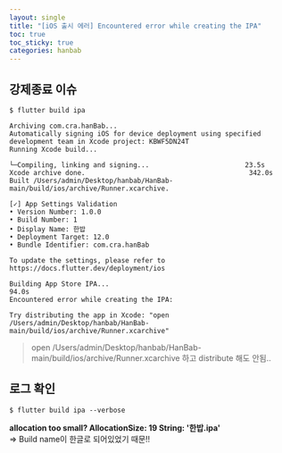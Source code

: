 ```yaml
---
layout: single
title: "[iOS 출시 에러] Encountered error while creating the IPA"
toc: true
toc_sticky: true
categories: hanbab
---
```


## 강제종료 이슈
```
$ flutter build ipa

Archiving com.cra.hanBab...
Automatically signing iOS for device deployment using specified development team in Xcode project: KBWF5DN24T
Running Xcode build...

└─Compiling, linking and signing...                        23.5s
Xcode archive done.                                         342.0s
Built /Users/admin/Desktop/hanbab/HanBab-main/build/ios/archive/Runner.xcarchive.

[✓] App Settings Validation
• Version Number: 1.0.0
• Build Number: 1
• Display Name: 한밥
• Deployment Target: 12.0
• Bundle Identifier: com.cra.hanBab

To update the settings, please refer to 
https://docs.flutter.dev/deployment/ios

Building App Store IPA...                                          94.0s
Encountered error while creating the IPA:

Try distributing the app in Xcode: "open
/Users/admin/Desktop/hanbab/HanBab-main/build/ios/archive/Runner.xcarchive"
```
> open /Users/admin/Desktop/hanbab/HanBab-main/build/ios/archive/Runner.xcarchive 하고 distribute 해도 안됨..

## 로그 확인
```
$ flutter build ipa --verbose
```

**allocation too small? AllocationSize: 19 String: '한밥.ipa'**   
=> Build name이 한글로 되어있었기 때문!!    


